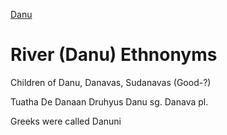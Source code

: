 [Danu](danu.md)
# River (Danu) Ethnonyms 
Children of Danu, Danavas, Sudanavas (Good-?)

Tuatha De Danaan
Druhyus
Danu sg.
Danava pl.

Greeks were called Danuni